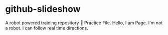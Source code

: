 # github-slideshow
A robot powered training repository :robot:
Practice File.
Hello, I am Page.
I'm not a robot.
I can follow real time directions.
